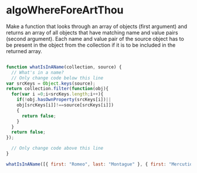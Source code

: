 # algoWhereForeArtThou
Make a function that looks through an array of objects (first argument) and returns an array of all objects that have matching name and value pairs (second argument). Each name and value pair of the source object has to be present in the object from the collection if it is to be included in the returned array.
```javascript

function whatIsInAName(collection, source) {
  // What's in a name?
  // Only change code below this line
var srcKeys = Object.keys(source);
return collection.filter(function(obj){
  for(var i =0;i<srcKeys.length;i++){
    if(!obj.hasOwnProperty(srcKeys[i])||
    obj[srcKeys[i]]!==source[srcKeys[i]])
    {
      return false;
    }  
  }
  return false;
});

  // Only change code above this line
}

whatIsInAName([{ first: "Romeo", last: "Montague" }, { first: "Mercutio", last: null }, { first: "Tybalt", last: "Capulet" }], { last: "Capulet" });


```
